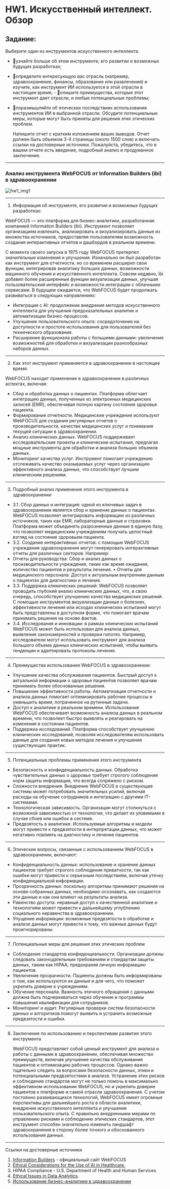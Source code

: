 # HW1. Искусственный интеллект. Обзор

## Задание:

Выберите один из инструментов искусственного интеллекта.

- 📌узнайте больше об этом инструменте, его развитии и возможных будущих разработках;
- 📌определите интересующую вас отрасль (например, здравоохранение, финансы, образование или развлечения) и изучите, как инструмент ИИ используется в этой отрасли в настоящее время; - 📌опишите преимущества, которые этот инструмент дает отрасли, и любые потенциальные проблемы;
- 📌поразмышляйте об этических последствиях использования инструментов ИИ в выбранной отрасли. Обсудите потенциальные меры, которые могут быть приняты для решения этих этических проблем.

  Напишите отчет с кратким изложением ваших выводов. Отчет должен быть объемом 3-4 страницы (около 1500 слов) и включать ссылки на достоверные источники.
  Пожалуйста, убедитесь, что в вашем отчете есть введение, подробный анализ и продуманное заключение.

---

### Анализ инструмента WebFOCUS от Information Builders (ibi) в здравоохранении

![hw1_img1](./img/webfokus.jpg)

---

1. Информация об инструменте, его развитии и возможных будущих разработках:

WebFOCUS — это платформa для бизнес-аналитики, разработанная компанией Information Builders (ibi). Инструмент позволяет организациям извлекать, анализировать и визуализировать данные из множества источников, предоставляя пользователям возможность создания интерактивных отчетов и дашбордов в реальном времени.

С момента своего запуска в 1975 году WebFOCUS претерпел значительные изменения и улучшения. Изначально он был разработан как инструмент для отчетности, но со временем расширил свои функции, интегрировав аналитику больших данных, возможности машинного обучения и искусственного интеллекта. Совсем недавно, ibi добавил более расширенные функции визуализации данных, улучшая пользовательский интерфейс и возможности интеграции с облачными сервисами.
В будущем ожидается, что WebFOCUS будет продолжать развиваться в следующих направлениях:

- Интеграция с AI: продолжение внедрения методов искусственного интеллекта для улучшения предсказательных аналитик и автоматизации бизнес-процессов.
- Улучшение пользовательского опыта: сосредоточение на доступности и простоте использования для пользователей без технического образования.
- Расширение функционала работы с большими данными: увеличение возможностей для обработки и визуализации разнообразных наборов данных.

---

2. Как этот инструмент применяется в здравоохранении в настоящее время:

WebFOCUS находит применение в здравоохранении в различных аспектах, включая:

- Сбор и обработка данных о пациентах. Платформа облегчает интеграцию данных, полученных из электронных медицинских записей (EMR), обеспечивая полную картину состояния здоровья пациента.
- Формирование отчетности. Медицинские учреждения используют WebFOCUS для создания регулярных отчетов о производительности, качестве медицинских услуг и понимания текущей ситуации в здравоохранении.
- Анализ клинических данных. WebFOCUS поддерживает исследовательские проекты и клинические испытания, предлагая мощные инструменты для обработки и анализа больших объемов данных.
- Мониторинг качества услуг. Инструмент помогает учреждению отслеживать качество оказываемых услуг через организацию эффективного анализа данных, что способствует лучшим клиническим решениям.

---

3. Подробный анализ применения этого инструмента в здравоохранении

- 3.1. Сбор данных и интеграция:
  одной из ключевых задач в здравоохранении является сбор и хранение данных о пациентах. WebFOCUS позволяет интегрировать информацию из различных источников, таких как EMR, лабораторные данные и страховки. Платформа может объединять разрозненные данные в единую базу, что позволяет медицинским учреждениям получать целостный взгляд на состояние здоровьем пациента.
- 3.2. Создание интерактивных отчетов:
  c помощью WebFOCUS учреждения здравоохранения могут генерировать интерактивные отчеты для различных секторов. Например:
- Отчеты для руководства: Сбор и анализ данных о производительности учреждения, такие как время ожидания, количество пациентов и результаты лечения.
  • Отчеты для медицинского персонала: Доступ к актуальным внутренним данным о пациентах для диагностики и лечения.
- 3.3. Поддержка клинических решений:
  WebFOCUS позволяет проводить глубокий анализ клинических данных, что, в свою очередь, способствует улучшению качества медицинских решений. С помощью инструментов визуализации данные о болезнях, эффективности лечения или исходах клинических испытаний могут быть представлены в доступном форме, что помогает врачам принимать решения на основе фактов.
- 3.4. Исследования и инновации:
  в рамках клинических испытаний WebFOCUS может быть использован для анализа данных, выявления закономерностей и проверки гипотез. Например, исследователи могут использовать инструмент для анализа большого объема данных клинических испытаний, чтобы выявить тенденции и адаптировать протоколы лечения.

---

4. Преимущества использования WebFOCUS в здравоохранении:

- Улучшение качества обслуживания пациентов. Быстрый доступ к актуальной информации о здоровье пациентов позволяет врачам принимать более обоснованные решения.
- Повышение эффективности работы. Автоматизация отчетности и анализа данных помогает оптимизировать рабочие процессы и уменьшить время, потраченное на рутинные задачи.
- Доступ к аналитике в реальном времени. Использование WebFOCUS обеспечивает возможность анализа данных в реальном времени, что позволяет быстро выявлять и реагировать на изменения в состоянии пациентов.
- Поддержка исследований. Платформа способствует улучшению клинических исследований, позволяя исследователям использовать данные для создания новых методов лечения и улучшения существующих практик.

---

5. Потенциальные проблемы применения этого инструмента

- Безопасность и конфиденциальность данных. Обработка чувствительных данных о здоровье требует строгого соблюдения норм защиты информации, что всегда сопряжено с риском.
- Сложности внедрения. Внедрение WebFOCUS в существующие системы может потребовать значительных усилий, включая расходы на обучение сотрудников и интеграцию с другими IT-системами.
- Технологическая зависимость. Организации могут столкнуться с возможной зависимостью от технологии, что делает их уязвимыми в случае сбоев или ошибок в системе.
- Предвзятость в аналитике. Используемые алгоритмы и модели могут привести к предвзятости в интерпретации данных, что может негативно повлиять на диагностику и лечение пациентов.

---

6. Этические вопросы, связанные с использованием WebFOCUS в здравоохранении, включают:

- Конфиденциальность данных: использование и хранение данных пациентов требует строгого соблюдения приватности, так как ошибки могут привести к серьезным последствиям, включая утечку конфиденциальной информации.
- Прозрачность данных: поскольку алгоритмы принимают решения на основе собранных данных, необходимо осознавать, как создаются эти данные и как они влияют на результаты анализа.
- Равенство доступа: неравный доступ к качественной аналитике и технологиям может привести к дальнейшему углублению социального неравенства в здравоохранении.
- Упущение информации: возможные предвзятости в обработке и анализе данных могут привести к тому, что важные данных будут проигнорированы.

---

7. Потенциальные меры для решения этих этических проблем

- Соблюдение стандартов конфиденциальности. Организации должны следовать законодательным требованиям и стандартам защиты данных, таким как HIPAA, предохраняя личную информацию пациентов.
- Увеличение прозрачности. Пациенты должны быть информированы о том, как используются их данные и для чего, что поможет укрепить доверие к учреждениям.
- Обучение персонала. Важность этичного обращения с данными должна быть подчеркиваться через обучение и программы повышения квалификации для сотрудников.
- Мониторинг и аудит. Регулярные проверки систем безопасности данных и алгоритмов помогут выявить и устранить возможные предвзятости и ошибки.

---

8. Заключение по использованию и перспективам развития этого инструмента

   WebFOCUS представляет собой ценный инструмент для анализа и работы с данными в здравоохранении, обеспечивая множество преимуществ, включая улучшение качества обслуживания пациентов и оптимизацию рабочих процессов. Однако важно тщательно следить за вопросами безопасности данных, этики и потенциальными предвзятостями в анализе. Устранение этих рисков и соблюдение стандартов могут не только помочь в максимально эффективном использовании WebFOCUS, но и укрепить доверие пациентов к платформе и самой отрасли здравоохранения.
   С учетом постоянно развивающихся технологий, WebFOCUS имеет огромные перспективы для дальнейшего роста в области аналитики, внедрения искусственного интеллекта и улучшения пользовательского опыта. С правильно внедренными мерами по управлению рисками и соблюдению этических стандартов, этот инструмент способен значительно изменить ландшафт здравоохранения в сторону более точного и обоснованного использования данных.

---

Ссылки на достоверные источники

1. [Information Builders](https://www.ibi.com/) - официальный сайт WebFOCUS
2. [Ethical Considerations for the Use of AI in Healthcare.](https://www.ncbi.nlm.nih.gov/pmc/articles/PMC7025387/)
3. HIPAA Compliance - U.S. Department of Health and Human Services
4. [Ethical Issues in Data Analytics](https://hbr.org).
5. [Использование бизнес-аналитики в здравоохранении](https://www.forbes.com)

